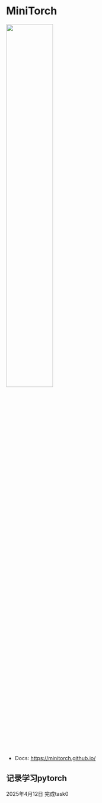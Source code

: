 # MiniTorch

<img src="https://minitorch.github.io/minitorch.svg" width="50%">

* Docs: https://minitorch.github.io/


## 记录学习pytorch
2025年4月12日 完成task0
